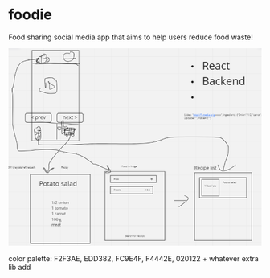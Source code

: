 # foodie
Food sharing social media app that aims to help users reduce food waste!

![](res/outline.png)

color palette: F2F3AE, EDD382, FC9E4F, F4442E, 020122 + whatever extra lib add